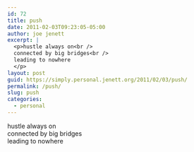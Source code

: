 ```yaml
---
id: 72
title: push
date: 2011-02-03T09:23:05-05:00
author: joe jenett
excerpt: |
  <p>hustle always on<br />
  connected by big bridges<br />
  leading to nowhere
  </p>
layout: post
guid: https://simply.personal.jenett.org/2011/02/03/push/
permalink: /push/
slug: push
categories:
  - personal
---
```

hustle always on  
connected by big bridges  
leading to nowhere